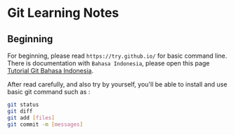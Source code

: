 # Git Learning Notes

## Beginning

For beginning, please read `https://try.github.io/` for basic command line. There is documentation with `Bahasa Indonesia`, please open this page [Tutorial Git Bahasa Indonesia](https://services.github.com/on-demand/downloads/id/github-git-cheat-sheet/).

After read carefully, and also try by yourself, you'll be able to install and use basic git command such as :

```bash
git status
git diff
git add [files]
git commit -m [messages]
```
